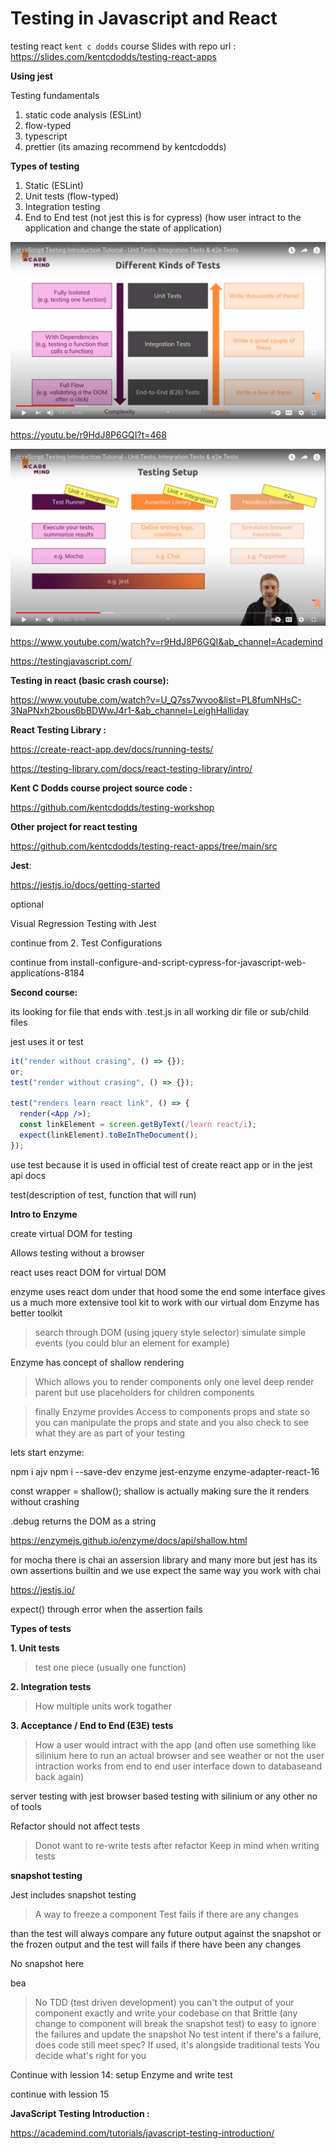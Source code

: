 # Testing in Javascript and React

testing react `kent c dodds` course
Slides with repo url : https://slides.com/kentcdodds/testing-react-apps

**Using jest**

Testing fundamentals

1. static code analysis (ESLint)
2. flow-typed
3. typescript
4. prettier (its amazing recommend by kentcdodds)

**Types of testing**

1. Static (ESLint)
2. Unit tests (flow-typed)
3. Integration testing
4. End to End test (not jest this is for cypress) (how user intract to the application and change the state of application)

![image](./images/image9.png)

https://youtu.be/r9HdJ8P6GQI?t=468

![image](./images/image10.png)

https://www.youtube.com/watch?v=r9HdJ8P6GQI&ab_channel=Academind

https://testingjavascript.com/

**Testing in react (basic crash course):**

https://www.youtube.com/watch?v=U_Q7ss7wvoo&list=PL8fumNHsC-3NaPNxh2bous6bBDWwJ4r1-&ab_channel=LeighHalliday

**React Testing Library :**

https://create-react-app.dev/docs/running-tests/

https://testing-library.com/docs/react-testing-library/intro/

**Kent C Dodds course project source code :**

https://github.com/kentcdodds/testing-workshop

**Other project for react testing**

https://github.com/kentcdodds/testing-react-apps/tree/main/src

**Jest**:

https://jestjs.io/docs/getting-started

optional

Visual Regression Testing with Jest

continue from 2. Test Configurations

continue from install-configure-and-script-cypress-for-javascript-web-applications-8184

**Second course:**

its looking for file that ends with .test.js in all working dir file or sub/child files

jest uses it or test

```jsx showLineNumbers
it("render without crasing", () => {});
or;
test("render without crasing", () => {});

test("renders learn react link", () => {
  render(<App />);
  const linkElement = screen.getByText(/learn react/i);
  expect(linkElement).toBeInTheDocument();
});
```

use test because it is used in official test of create react app or in the jest api docs

test(description of test, function that will run)

**Intro to Enzyme**

create virtual DOM for testing

Allows testing without a browser

react uses react DOM for virtual DOM

enzyme uses react dom under that hood some the end some interface gives us a much more extensive tool kit to work with our virtual dom
Enzyme has better toolkit

> search through DOM (using jquery style selector)
> simulate simple events (you could blur an element for example)

Enzyme has concept of shallow rendering

> Which allows you to render components only one level deep
> render parent but use placeholders for children components

> finally Enzyme provides
> Access to components props and state
> so you can manipulate the props and state and you also check to see what they are as part of your testing

lets start enzyme:

npm i ajv
npm i --save-dev enzyme jest-enzyme enzyme-adapter-react-16

const wrapper = shallow(<App />);
shallow is actually making sure the it renders without crashing

.debug returns the DOM as a string

https://enzymejs.github.io/enzyme/docs/api/shallow.html

for mocha there is chai an assersion library and many more
but jest has its own assertions builtin and we use expect the same way you work with chai

https://jestjs.io/

expect() through error when the assertion fails

**Types of tests**

**1. Unit tests**

> test one piece (usually one function)

**2. Integration tests**

> How multiple units work togather

**3. Acceptance / End to End (E3E) tests**

> How a user would intract with the app (and often use something like silinium here to run an actual browser and see weather or not the user intraction works from end to end user interface down to databaseand back again)

server testing with jest
browser based testing with silinium or any other no of tools

Refactor should not affect tests

> Donot want to re-write tests after refactor
> Keep in mind when writing tests

**snapshot testing**

Jest includes snapshot testing

> A way to freeze a component
> Test fails if there are any changes

than the test will always compare any future output against the snapshot or the frozen output
and the test will fails if there have been any changes

No snapshot here

bea

> No TDD (test driven development) you can't the output of your component exactly and write your codebase on that
> Brittle (any change to component will break the snapshot test)
> to easy to ignore the failures and update the snapshot
> No test intent
> if there's a failure, does code still meet spec?
> If used, it's alongside traditional tests
> You decide what's right for you

Continue with lession 14: setup Enzyme and write test

continue with lession 15

**JavaScript Testing Introduction :**

https://academind.com/tutorials/javascript-testing-introduction/
